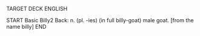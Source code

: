 TARGET DECK
ENGLISH

START
Basic
Billy2
Back: n. (pl. -ies) (in full billy-goat) male goat. [from the name billy]
END
